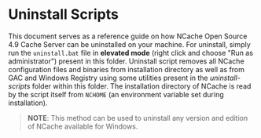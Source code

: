 # Uninstall Scripts #

This document serves as a reference guide on how NCache Open Source 4.9 Cache Server can be uninstalled on your machine. For uninstall, simply run the `uninstall.bat` file in **elevated mode** (right click and choose "Run as administrator") present in this folder. Uninstall script removes all NCache configuration files and binaries from installation directory as well as from GAC and Windows Registry using some utilities present in the *uninstall-scripts* folder within this folder. The installation directory of NCache is read by the script itself from `NCHOME` (an environment variable set during installation).

> **NOTE**: This method can be used to uninstall any version and edition of NCache available for Windows.